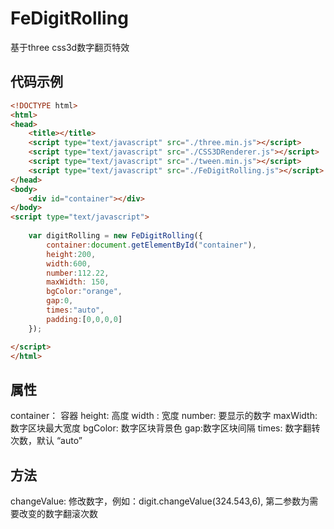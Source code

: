 # FeDigitRolling
基于three css3d数字翻页特效
## 代码示例
```html
<!DOCTYPE html>
<html>
<head>
    <title></title>
    <script type="text/javascript" src="./three.min.js"></script>
    <script type="text/javascript" src="./CSS3DRenderer.js"></script>
    <script type="text/javascript" src="./tween.min.js"></script>
    <script type="text/javascript" src="./FeDigitRolling.js"></script>
</head>
<body>
    <div id="container"></div>
</body>
<script type="text/javascript">
    
    var digitRolling = new FeDigitRolling({
        container:document.getElementById("container"),
        height:200,
        width:600,
        number:112.22,
        maxWidth: 150,
        bgColor:"orange",
        gap:0,
        times:"auto",
        padding:[0,0,0,0]
    });

</script>
</html>
```
## 属性
  container： 容器
  height: 高度
  width : 宽度
  number: 要显示的数字
  maxWidth: 数字区块最大宽度
  bgColor: 数字区块背景色
  gap:数字区块间隔
  times: 数字翻转次数，默认 “auto”
## 方法
  changeValue: 修改数字，例如：digit.changeValue(324.543,6), 第二参数为需要改变的数字翻滚次数
